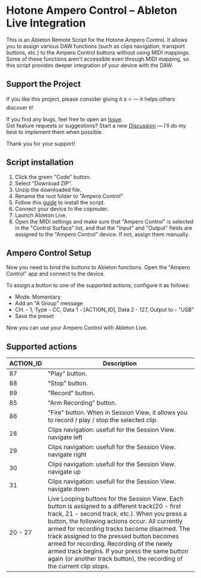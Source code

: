 # Hotone Ampero Control – Ableton Live Integration

This is an Ableton Remote Script for the Hotone Ampero Control. It allows you to assign various DAW functions (such as clips navigation, transport buttons, etc.) to the Ampero Control buttons without using MIDI mappings. Some of these functions aren't accessible even through MIDI mapping, so this script provides deeper integration of your device with the DAW.

## Support the Project

If you like this project, please consider giving it a ⭐️ — it helps others discover it!

If you find any bugs, feel free to open an [Issue](https://github.com/andreev-nikita/ampero-control/issues).  
Got feature requests or suggestions? Start a new [Discussion](https://github.com/andreev-nikita/ampero-control/discussions) — I’ll do my best to implement them when possible.

Thank you for your support!

## Script installation

1. Click the green "Code" button.
2. Select "Download ZIP".
3. Unzip the downloaded file.
4. Rename the root folder to "Ampero Control"
5. Follow this [guide](https://help.ableton.com/hc/en-us/articles/209072009-Installing-third-party-remote-scripts) to install the script.
6. Connect your device to the copmuter.
7. Launch Ableton Live.
8. Open the MIDI settings and make sure that "Ampero Control" is selected in the "Control Surface" list, and that the "Input" and "Output" fields are assigned to the "Ampero Control" device. If not, assign them manually.

## Ampero Control Setup

Now you need to bind the buttons to Ableton functions. Open the "Ampero Control" app and connect to the device.

To assign a button to one of the supported actions, configure it as follows:
- Mode: Momentary
- Add an "A Group" message
- CH. - 1, Type - CC, Data 1 - [ACTION_ID], Data 2 - 127, Output to - "USB"
- Save the preset

Now you can use your Ampero Control with Ableton Live.

## Supported actions

| ACTION_ID | Description |
| --- | --- |
| 87 | "Play" button. |
| 88 | "Stop" button. |
| 89 | "Record" button. |
| 85 | "Arm Recording" button. |
| 86 | "Fire" button. When in Session View, it allows you to record / play / stop the selected clip. |
| 28 | Clips navigation: usefull for the Session View. navigate left |
| 29 | Clips navigation: usefull for the Session View. navigate right |
| 30 | Clips navigation: usefull for the Session View. navigate up |
| 31 | Clips navigation: usefull for the Session View. navigate down |
| 20 - 27 | Live Looping buttons for the Session View. Each button is assigned to a different track(20 - first track, 21 - second track, etc.). When you press a button, the following actions occur. All currently armed for recording tracks become disarmed. The track assigned to the pressed button becomes armed for recording. Recording of the newly armed track begins. If your press the same button again (or another track button), the recording of the current clip stops.|
